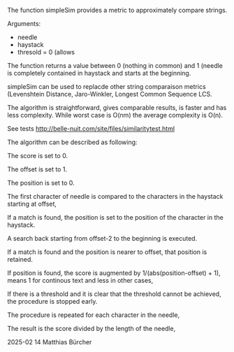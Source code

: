 The function simpleSim provides a metric to approximately compare strings.

Arguments:
- needle
- haystack
- thresold = 0 (allows

The function returns a value between 0 (nothing in common) and 1 (needle is completely contained in haystack and starts at the beginning.

simpleSim can be used to replacde other string comparaison metrics (Levenshtein Distance, Jaro-Winkler, Longest Common Sequence LCS.

The algorithm is straightforward, gives comparable results, is faster and has less complexity. While worst case is O(nm) the average complexity is O(n).

See tests http://belle-nuit.com/site/files/similaritytest.html

The algorithm can be described as following:

The score is set to 0.

The offset is set to 1.

The position is set to 0.

The first character of needle is compared to the characters in the haystack starting at offset,

If a match is found, the position is set to the position of the character in the haystack.

A search back starting from offset-2 to the beginning is executed.

If a match is found and the position is nearer to offset, that position is retained.

If position is found, the score is augmented by 1/(abs(position-offset) + 1), means 1 for continous text and less in other cases,

If there is a threshold and it is clear that the threshold cannot be achieved, the procedure is stopped early.

The procedure is repeated for each character in the needle,

The result is the score divided by the length of the needle,

2025-02 14 Matthias Bürcher
